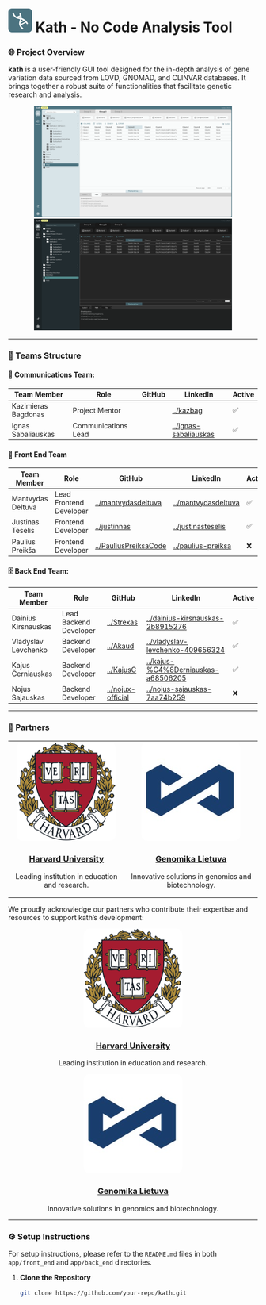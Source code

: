 # ![🔬](docs/assets/kath_logo.svg) Kath - No Code Analysis Tool 

### 🌐 Project Overview

**kath** is a user-friendly GUI tool designed for the in-depth analysis of gene variation data sourced from LOVD, GNOMAD, and CLINVAR databases. It brings together a robust suite of functionalities that facilitate genetic research and analysis.

<div align="center">
	<img src="docs/assets/kath_screenshot_light.png" alt="Kath Screenshot Light" style="width: 400px; height: auto;">
  <img src="docs/assets/kath_screenshot_dark.png" alt="Kath Screenshot Dark" style="width: 400px; height: auto;">
</div>

---

### 👥 Teams Structure

#### 📣 Communications Team:

| **Team Member** | **Role** | **GitHub** | **LinkedIn** | **Active** |
|-|-|-|-|-|
| Kazimieras Bagdonas | Project Mentor |  | [../kazbag](https://www.linkedin.com/in/kazbag/) | ✅ |
| Ignas Sabaliauskas | Communications Lead |  | [../ignas-sabaliauskas](https://www.linkedin.com/in/ignas-sabaliauskas/) | ✅ |

#### 🧩 Front End Team

| **Team Member** | **Role** | **GitHub** | **LinkedIn** | **Active** |
|-|-|-|-|-|
| Mantvydas Deltuva | Lead Frontend Developer | [../mantvydasdeltuva](https://github.com/mantvydasdeltuva/) | [../mantvydasdeltuva](https://www.linkedin.com/in/mantvydasdeltuva/) | ✅ |
| Justinas Teselis | Frontend Developer | [../justinnas](https://github.com/justinnas/) | [../justinasteselis](https://www.linkedin.com/in/justinasteselis/) | ✅ |
| Paulius Preikša | Frontend Developer | [../PauliusPreiksaCode](https://github.com/PauliusPreiksaCode) | [../paulius-preiksa](https://www.linkedin.com/in/paulius-preiksa/) | ❌ |

#### 🗄️ Back End Team:

| **Team Member** | **Role** | **GitHub** | **LinkedIn** | **Active** |
|-|-|-|-|-|
| Dainius Kirsnauskas | Lead Backend Developer | [../Strexas](https://github.com/Strexas) | [../dainius-kirsnauskas-2b8915276](https://www.linkedin.com/in/dainius-kirsnauskas-2b8915276/) | ✅ |
| Vladyslav Levchenko | Backend Developer | [../Akaud](https://github.com/Akaud) | [../vladyslav-levchenko-409656324](https://www.linkedin.com/in/vladyslav-levchenko-409656324/) | ✅ |
| Kajus Černiauskas | Backend Developer | [../KajusC](https://github.com/KajusC) | [../kajus-%C4%8Derniauskas-a68506205](https://www.linkedin.com/in/kajus-%C4%8Derniauskas-a68506205/) | ✅ |
| Nojus Sajauskas | Backend Developer | [../nojux-official](https://github.com/nojux-official) | [../nojus-sajauskas-7aa74b259](https://www.linkedin.com/in/nojus-sajauskas-7aa74b259/) | ❌ |

---

### 🤝 Partners

| | |
|:---:|:---:|
| <div><img src="docs/assets/harvard_logo_200.png" alt="Harvard University" style="width: 200px; height: auto; border-radius: 12px;"><h3><a href="https://www.harvard.edu">Harvard University</a></h3><p>Leading institution in education and research.</p></div> | <div><img src="docs/assets/genomika_logo_200.jpg" alt="Genomika Lietuva" style="width: 200px; height: auto; border-radius: 12px;"><h3><a href="https://genomika.lt">Genomika Lietuva</a></h3><p>Innovative solutions in genomics and biotechnology.</p></div> |

We proudly acknowledge our partners who contribute their expertise and resources to support kath’s development:

<div align="center">
  <div>
    <img src="docs/assets/harvard_logo_200.png" alt="Harvard University" style="width: 200px; height: auto; border-radius: 12px;">
    <h3><a href="https://www.harvard.edu">Harvard University</a></h3>
    <p>Leading institution in education and research.</p>
  </div>
  <div>
    <img src="docs/assets/genomika_logo_200.jpg" alt="Genomika Lietuva" style="width: 200px; height: auto; border-radius: 12px;">
    <h3><a href="https://genomika.lt">Genomika Lietuva</a></h3>
    <p>Innovative solutions in genomics and biotechnology.</p>
  </div>
</div>

---

### ⚙️ Setup Instructions

For setup instructions, please refer to the `README.md` files in both `app/front_end` and `app/back_end` directories.

1. **Clone the Repository**

    ```bash
    git clone https://github.com/your-repo/kath.git
    ```